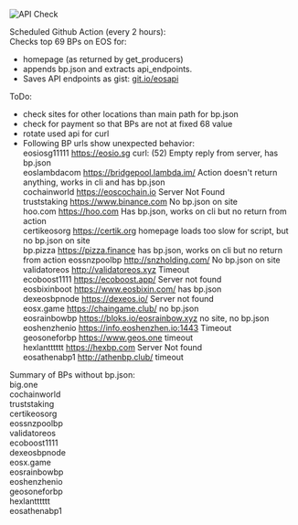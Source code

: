 ![API Check](https://github.com/miron/noapi/workflows/API%20Check/badge.svg)

Scheduled Github Action (every 2 hours):  
Checks top 69 BPs on EOS for:  
- homepage (as returned by get_producers) 
- appends bp.json and extracts api_endpoints.  
- Saves API endpoints as gist: [git.io/eosapi](https://git.io/eosapi "Block Producer APIs")  

ToDo:  
 - check sites for other locations than main path for bp.json  
 - check for payment so that BPs are not at fixed 68 value  
 - rotate used api for curl  
 - Following BP urls show unexpected behavior:  
   eosiosg11111 https://eosio.sg curl: (52) Empty reply from server, has bp.json  
   eoslambdacom https://bridgepool.lambda.im/ Action doesn't return anything, works in cli and has bp.json  
   cochainworld https://eoscochain.io Server Not Found  
   truststaking https://www.binance.com No bp.json on site  
   hoo.com https://hoo.com Has bp.json, works on cli but no return from action  
   certikeosorg https://certik.org homepage loads too slow for script, but no bp.json on site  
   bp.pizza https://pizza.finance has bp.json, works on cli but no return from action 
   eossnzpoolbp http://snzholding.com/ No bp.json on site  
   validatoreos http://validatoreos.xyz Timeout  
   ecoboost1111 https://ecoboost.app/ Server not found  
   eosbixinboot https://www.eosbixin.com/ has bp.json  
   dexeosbpnode https://dexeos.io/ Server not found  
   eosx.game https://chaingame.club/ no bp.json  
   eosrainbowbp https://bloks.io/eosrainbow.xyz no site, no bp.json  
   eoshenzhenio https://info.eoshenzhen.io:1443 Timeout  
   geosoneforbp https://www.geos.one timeout  
   hexlantttttt https://hexbp.com Server Not found  
   eosathenabp1 http://athenbp.club/ timeout  


Summary of BPs without bp.json:  
big.one  
cochainworld  
truststaking  
certikeosorg  
eossnzpoolbp  
validatoreos  
ecoboost1111  
dexeosbpnode  
eosx.game  
eosrainbowbp  
eoshenzhenio  
geosoneforbp  
hexlantttttt  
eosathenabp1  

